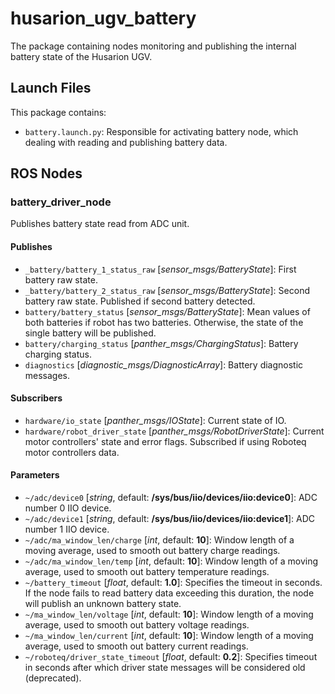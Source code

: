 # husarion_ugv_battery

The package containing nodes monitoring and publishing the internal battery state of the Husarion UGV.

## Launch Files

This package contains:

- `battery.launch.py`: Responsible for activating battery node, which dealing with reading and publishing battery data.

## ROS Nodes

### battery_driver_node

Publishes battery state read from ADC unit.

#### Publishes

- `_battery/battery_1_status_raw` [*sensor_msgs/BatteryState*]: First battery raw state.
- `_battery/battery_2_status_raw` [*sensor_msgs/BatteryState*]: Second battery raw state. Published if second battery detected.
- `battery/battery_status` [*sensor_msgs/BatteryState*]: Mean values of both batteries if robot has two batteries. Otherwise, the state of the single battery will be published.
- `battery/charging_status` [*panther_msgs/ChargingStatus*]: Battery charging status.
- `diagnostics` [*diagnostic_msgs/DiagnosticArray*]: Battery diagnostic messages.

#### Subscribers

- `hardware/io_state` [*panther_msgs/IOState*]: Current state of IO.
- `hardware/robot_driver_state` [*panther_msgs/RobotDriverState*]: Current motor controllers' state and error flags. Subscribed if using Roboteq motor controllers data.

#### Parameters

- `~/adc/device0` [*string*, default: **/sys/bus/iio/devices/iio:device0**]: ADC number 0 IIO device.
- `~/adc/device1` [*string*, default: **/sys/bus/iio/devices/iio:device1**]: ADC number 1 IIO device.
- `~/adc/ma_window_len/charge` [*int*, default: **10**]: Window length of a moving average, used to smooth out battery charge readings.
- `~/adc/ma_window_len/temp` [*int*, default: **10**]: Window length of a moving average, used to smooth out battery temperature readings.
- `~/battery_timeout` [*float*, default: **1.0**]: Specifies the timeout in seconds. If the node fails to read battery data exceeding this duration, the node will publish an unknown battery state.
- `~/ma_window_len/voltage` [*int*, default: **10**]: Window length of a moving average, used to smooth out battery voltage readings.
- `~/ma_window_len/current` [*int*, default: **10**]: Window length of a moving average, used to smooth out battery current readings.
- `~/roboteq/driver_state_timeout` [*float*, default: **0.2**]: Specifies timeout in seconds after which driver state messages will be considered old (deprecated).
